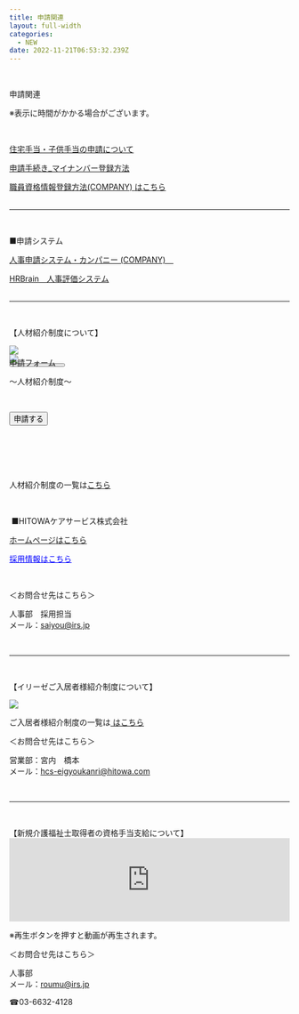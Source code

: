 ```yaml
---
title: 申請関連
layout: full-width
categories:
  - NEW
date: 2022-11-21T06:53:32.239Z
---
```

<head><meta http-equiv="X-UA-Compatible" content="IE=edge" /><meta name="viewport" content="width=device-width, initial-scale=1.0" /><link rel="stylesheet" href="https://cdn.jsdelivr.net/npm/bootstrap@4.0.0/dist/css/bootstrap.min.css" integrity="sha384-Gn5384xqQ1aoWXA+058RXPxPg6fy4IWvTNh0E263XmFcJlSAwiGgFAW/dAiS6JXm" crossorigin="anonymous"><script src="https://code.jquery.com/jquery-3.2.1.slim.min.js" integrity="sha384-KJ3o2DKtIkvYIK3UENzmM7KCkRr/rE9/Qpg6aAZGJwFDMVNA/GpGFF93hXpG5KkN" crossorigin="anonymous"></script><script src="/images/scripts.js"><script src="https://cdn.jsdelivr.net/npm/popper.js@1.12.9/dist/umd/popper.min.js" integrity="sha384-ApNbgh9B+Y1QKtv3Rn7W3mgPxhU9K/ScQsAP7hUibX39j7fakFPskvXusvfa0b4Q" crossorigin="anonymous"></script><script src="https://cdn.jsdelivr.net/npm/bootstrap@4.0.0/dist/js/bootstrap.min.js" integrity="sha384-JZR6Spejh4U02d8jOt6vLEHfe/JQGiRRSQQxSfFWpi1MquVdAyjUar5+76PVCmYl" crossorigin="anonymous"></script><style>.carousel-indicators {margin-bottom: -100px;static;}.carousel-indicators button[data-target] {width: 50px;}</style></head>

<br>

<div class=" bg-blue-300 text-left font-bold bg-opacity-100 p-2 w-full h-full">

<span class="text-2xl  font-bold">申請関連</span></div>

<p>  ※表示に時間がかかる場合がございます。</p>

<br>

<p>
    <a href="https://s3-ap-northeast-1.amazonaws.com/irs-arch/申請関連/住宅手当・子供手当の申請について.pdf" <span class="text-sm text-blue-600 text-left underline font-bold">住宅手当・子供手当の申請について</span></a>
</p>

<p>
    <a href="https://s3-ap-northeast-1.amazonaws.com/irs-arch/新任者ページ/申請手続き_マイナンバー登録方法.pdf" <span class="text-sm text-blue-600 text-left underline font-bold">申請手続き_マイナンバー登録方法</span></a>
</p>

<p>
    <a href="https://s3-ap-northeast-1.amazonaws.com/irs-arch/業務通達/1.人事通達/FY22_第16/20220425_通達人事16第030号（資格管理について)/職員資格情報登録説明資料(2022.04).pdf" target="_blank" title="https://s3-ap-northeast-1.amazonaws.com/irs-arch/申請関連/職員資格情報登録 説明資料(2022.04).pdf"><span class="text-sm text-blue-600 text-left underline font-bold">職員資格情報登録方法(COMPANY)&nbsp;</span><span class="text-sm text-blue-600 text-left underline  font-bold">はこちら</span></a>

<br>

<br>

<hr class="border-dashed border-black " />

<br>

<span class="text-sm text-left ">■申請システム</span>

<p>
    <a href="https://hitowa.ccms.works-hi.co.jp/cws/cws" target="_blank" title="https://hitowa.ccms.works-hi.co.jp/cws/cws"><span class="text-sm text-blue-600 text-left underline font-bold">人事申請システム・カンパニー
    (COMPANY)　</span></a>
</p>

<p>
    <a href="https://hitowa.auth.hrbrain.jp/login" target="_blank"><span class="text-sm text-blue-600 text-left underline font-bold">HRBrain　人事評価システム</span></a>

<br>

<br>

<hr class="border-dashed border-black " />

<br>

<p class="text-xl text-blue-600 text-center text-left  font-bold">【人材紹介制度について】</p>

<!-- Carousel Start --><div id="carouselsliderdemo" data-interval=3000 class="carousel slide" data-ride="carousel"><div class="carousel-inner"><div class="carousel-item active"><img src="/images/1.png" class="d-block w-100"></div><div class="carousel-item"><img src="/images/1.2.png" class="d-block w-100"></div></div><div class="carousel-indicators"><button type="button" data-target="#carouselsliderdemo" class="active img-thumbnail"data-slide-to="0"><img src="/images/1.png" alt="" class="d-block w-100"></button><button type="button" data-target="#carouselsliderdemo" class="img-thumbnail" data-slide-to="1"><img src="/images/1.2.png" alt="" class="d-block w-100"></div></div>

<br>

<br>

<br>

<br>

<p class="text-2xl text-red-500 text-center font-bold">申請フォーム
</p>

<p class="text-sm text-center font-bold">～人材紹介制度～</span></strong></span></span>
</p>

<br>

<div class="flex justify-center">

<a href="https://docs.google.com/forms/d/e/1FAIpQLSdbwPy4YI8ePXdYSekZM6abrR8DG5H-ZFM9PfJGMidjNXRnsA/viewform" class="btn-push"><button class="bg-yellow-500 rounded shadow border-b-4 border-red-400 hover:bg-yellow-200 font-bold py-1 px-4 rounded-lg ">
申請する </button></a></div>

<br>

<br>

<br>

<br>

<span class="text-sm text-left">人材紹介制度の一覧は<a href="https://s3-ap-northeast-1.amazonaws.com/irs-arch/申請関連/人材紹介制度.pdf" target="_blank" title="https://s3-ap-northeast-1.amazonaws.com/irs-arch/申請関連/人材紹介制度.pdf"><span class="text-sm text-blue-600"><u>こちら</u></span></a></span>

<br>

<p class="text-sm">&nbsp;■HITOWAケアサービス株式会社</p>

<a href="https://www.hitowa.com/care-service/" target="_blank" title="https://www.hitowa.com/care-service/"><span class="text-sm text-blue-600 underline font-bold">ホームページ</span><span class="text-sm text-blue-600 underline font-bold">はこちら</span></a>

</p>

<a href="https://career.hitowa.com/kaigo" target="_blank" title="https://career.hitowa.com/kaigo"><span style="text-decoration: underline; color: #0000ff;"><span class="text-sm text-blue-600 underline font-bold">採用情報<span class="text-sm text-blue-600 underline font-bold">はこちら</span></a>

<br>

<span class="text-sm ">＜お問合せ先はこちら＞</span>

</p>

<span class="text-sm text-left">人事部　採用担当</span><br>
 <span class="text-sm text-left">   メール：</span><span class="text-sm text-blue-600 underline"><a href="mailto:saiyou@irs.jp" ><span class="text-sm text-blue-600 underline  font-bold">saiyou@irs.jp</a></span></u></span><br></span>

<br>

<hr class="border-dashed border-black " />
<br>

<p class="text-2xl   text-blue-600 font-bold text-center">【イリーゼご入居者様紹介制度について】</p>

![](/images/1.3.png)

<span class="text-sm text-left">ご入居者様紹介制度の一覧は</span><span class="text-sm text-blue-600 underline  font-bold"><a href="https://s3-ap-northeast-1.amazonaws.com/irs-arch/申請関連/入居紹介/「イリーゼ」ご入居者様紹介制度手数料(結合版).pdf" > はこちら</span></a>

<span class="text-sm ">＜お問合せ先はこちら＞</span>

<span class="text-sm ">営業部：宮内　橋本<br>
 <span class="text-sm text-left">   メール：</span><span class="text-sm text-blue-600 underline"><a href="mailto:hcs-eigyoukanri@hitowa.com" ><span class="text-sm text-blue-600 underline font-bold">hcs-eigyoukanri@hitowa.com</a></span></u></span><br></span>

<br>

<hr class="border-dashed border-black " />

<br>

<p class="text-sm   text-blue-600 font-bold text-center">【新規介護福祉士取得者の資格手当支給について】</span><iframe src="https://player.vimeo.com/video/404557853?" width="100%" frameborder="0" allowfullscreen="allowfullscreen"></iframe></div>

<p class="text-sm  text-right">  ※再生ボタンを押すと動画が再生されます。</p>

<span class="text-sm ">＜お問合せ先はこちら＞</span>

<span class="text-sm ">人事部<br>
 <span class="text-sm text-left">   メール：</span><span class="text-sm text-blue-600 underline"><a href="mailto:roumu@irs.jp" ><span class="text-sm text-blue-600 underline  font-bold">roumu@irs.jp</a></span></u></span><br></span>

 <span class="text-sm text-left"> ☎03-6632-4128</span>

<br>

<br>

<br>

<link href="https://cdn.jsdelivr.net/npm/tailwindcss/dist/tailwind.min.css" rel="stylesheet"> <style>